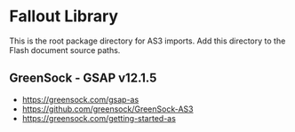 # Fallout Library
This is the root package directory for AS3 imports. Add this directory to the Flash document source paths.

## GreenSock - GSAP v12.1.5
* https://greensock.com/gsap-as
* https://github.com/greensock/GreenSock-AS3
* https://greensock.com/getting-started-as
